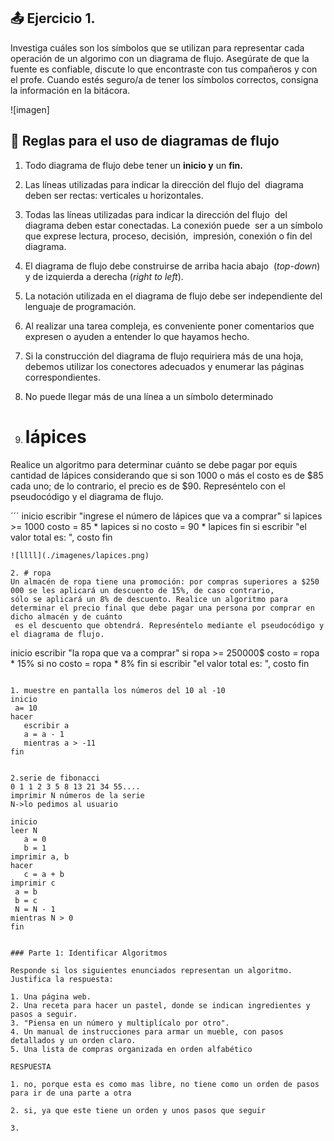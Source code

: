 ## 📤 Ejercicio 1.

Investiga cuáles son los símbolos que se utilizan para representar cada operación de un algorimo con un diagrama de flujo. Asegúrate de que la fuente es confiable, discute lo que encontraste con tus compañeros y con el profe. Cuando estés seguro/a de tener los símbolos correctos, consigna la información en la bitácora.


![imagen]

[def]: ./imagenes/diag_flujo_-_Algoritmo.jpg

## 📔 Reglas para el uso de diagramas de flujo

1. Todo diagrama de flujo debe tener un **inicio y** un **fin.** 
2. Las líneas utilizadas para indicar la dirección del flujo del  diagrama deben ser rectas: verticales u horizontales. 
3. Todas las líneas utilizadas para indicar la dirección del flujo  del diagrama deben estar conectadas. La conexión puede  ser a un símbolo que exprese lectura, proceso, decisión,  impresión, conexión o fin del diagrama. 
4. El diagrama de flujo debe construirse de arriba hacia abajo  (*top-down*) y de izquierda a derecha (*right to left*).
5. La notación utilizada en el diagrama de flujo debe ser  independiente del lenguaje de programación. 
6. Al realizar una tarea compleja, es conveniente poner  comentarios que expresen o ayuden a entender lo que  hayamos hecho. 
7. Si la construcción del diagrama de flujo requiriera más de  una hoja, debemos utilizar los conectores adecuados y  enumerar las páginas correspondientes. 
8. No puede llegar más de una línea a un símbolo  determinado


1. # lápices
Realice un algoritmo para determinar cuánto se debe pagar por equis cantidad de lápices considerando que si son 1000 o más el costo es de $85 cada uno; 
de lo contrario, el precio es de $90. Represéntelo con el pseudocódigo y el diagrama de flujo.

´´´
inicio
escribir "ingrese el número de lápices que va a comprar"
si lapices >= 1000
   costo = 85 * lapices
si no
   costo = 90 * lapices
fin si
escribir "el valor total es: ", costo
fin
```
![llll](./imagenes/lapices.png)

2. # ropa
Un almacén de ropa tiene una promoción: por compras superiores a $250 000 se les aplicará un descuento de 15%, de caso contrario, 
sólo se aplicará un 8% de descuento. Realice un algoritmo para determinar el precio final que debe pagar una persona por comprar en dicho almacén y de cuánto
 es el descuento que obtendrá. Represéntelo mediante el pseudocódigo y el diagrama de flujo.

 ```
 inicio
 escribir "la ropa que va a comprar"
 si ropa >= 250000$
    costo = ropa * 15%
si no 
    costo = ropa * 8%
fin si
escribir "el valor total es: ", costo
fin
```

1. muestre en pantalla los números del 10 al -10
inicio
 a= 10
hacer
   escribir a
   a = a - 1
   mientras a > -11
fin


2.serie de fibonacci
0 1 1 2 3 5 8 13 21 34 55....
imprimir N números de la serie
N->lo pedimos al usuario

inicio
leer N
   a = 0
   b = 1
imprimir a, b
hacer
   c = a + b
imprimir c
 a = b
 b = c
 N = N - 1
mientras N > 0
fin


### Parte 1: Identificar Algoritmos

Responde si los siguientes enunciados representan un algoritmo. Justifica la respuesta:

1. Una página web.
2. Una receta para hacer un pastel, donde se indican ingredientes y pasos a seguir.
3. "Piensa en un número y multiplícalo por otro".
4. Un manual de instrucciones para armar un mueble, con pasos detallados y un orden claro.
5. Una lista de compras organizada en orden alfabético

RESPUESTA

1. no, porque esta es como mas libre, no tiene como un orden de pasos para ir de una parte a otra

2. si, ya que este tiene un orden y unos pasos que seguir

3. 

